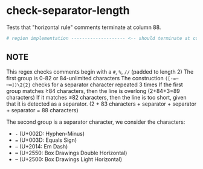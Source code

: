 # check-separator-length

Tests that "horizontal rule" comments terminate at column 88.

```python
# region implementation -------------------- <-- should terminate at column 88
```

## NOTE

This regex checks comments begin with a `#`, `%`, `//` (padded to length 2)
The first group is 0-82 or 84-unlimited characters
The construction `([-=—─═])\2{2}` checks for a separator character repeated 3 times
If the first group matches ≥84 characters, then the line is overlong (2+84+3=89 characters)
If it matches ≤82 characters, then the line is too short, given that it is detected as a separator.
(2 + 83 characters + separator + separator + separator = 88 characters)

The second group is a separator character, we consider the characters:

- `-` (U+002D: Hyphen-Minus)
- `=` (U+003D: Equals Sign)
- `—` (U+2014: Em Dash)
- `═` (U+2550: Box Drawings Double Horizontal)
- `─` (U+2500: Box Drawings Light Horizontal)
